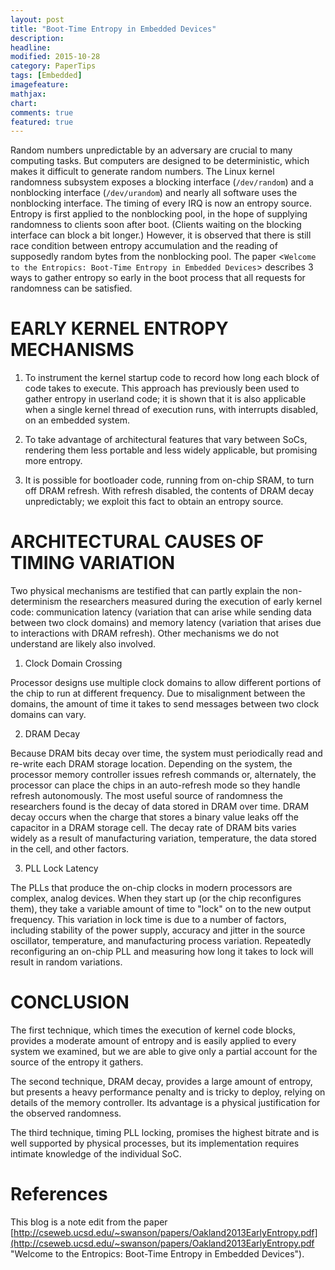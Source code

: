 ```yaml
---
layout: post
title: "Boot-Time Entropy in Embedded Devices"
description:
headline:
modified: 2015-10-28
category: PaperTips
tags: [Embedded]
imagefeature:
mathjax:
chart:
comments: true
featured: true
---
```


Random numbers unpredictable by an adversary are crucial to many computing tasks. But computers are designed to be deterministic, which makes it difficult to generate random numbers. The Linux kernel randomness subsystem exposes a blocking interface (`/dev/random`) and a nonblocking interface (`/dev/urandom`) and nearly all software uses the nonblocking interface. The timing of every IRQ is now an entropy source. Entropy is first applied to the nonblocking pool, in the hope of supplying randomness to clients soon after boot. (Clients waiting on the blocking interface can block a bit longer.) However, it is observed that there is still race condition between entropy accumulation and the reading of supposedly random bytes from the nonblocking pool. The paper <`Welcome to the Entropics: Boot-Time Entropy in Embedded Devices`> describes 3 ways to gather entropy so early in the boot process that all requests for randomness can be satisfied.

# EARLY KERNEL ENTROPY MECHANISMS


1) To instrument the kernel startup code to record how long each block of code takes to execute. This approach has previously been used to gather entropy in userland code; it is shown that it is also applicable when a single kernel thread of execution runs, with interrupts disabled, on an embedded system.

2) To take advantage of architectural features that vary between SoCs, rendering them less portable and less widely applicable, but promising more entropy.

3) It is possible for bootloader code, running from on-chip SRAM, to turn off DRAM refresh. With refresh disabled, the contents of DRAM decay unpredictably; we exploit this fact to obtain an entropy source.

# ARCHITECTURAL CAUSES OF TIMING VARIATION

Two physical mechanisms are testified that can partly explain the non-determinism the researchers measured during
the execution of early kernel code: communication latency (variation that can arise while sending data between two
clock domains) and memory latency (variation that arises due to interactions with DRAM refresh). Other mechanisms we do not understand are likely also involved.

1) Clock Domain Crossing

Processor designs use multiple clock domains to allow different portions of the chip to run at different frequency. Due to misalignment between the domains, the amount of time it takes to send messages between two clock domains can vary.

2) DRAM Decay

Because DRAM bits decay over time, the system must periodically read and re-write each DRAM storage location. Depending on the system, the processor memory controller issues refresh commands or, alternately, the processor can place the chips in an auto-refresh mode so they handle refresh autonomously. The most useful source of randomness the researchers found is the decay of data stored in DRAM over time. DRAM decay occurs when the charge that stores a binary value leaks off the capacitor in a DRAM storage cell. The decay rate of DRAM bits varies widely as a result of manufacturing variation, temperature, the data stored in the cell, and other factors.

3) PLL Lock Latency

The PLLs that produce the on-chip clocks in modern processors are complex, analog devices. When they start up (or the chip reconfigures them), they take a variable amount of time to "lock" on to the new output frequency. This variation in lock time is due to a number of factors, including stability of the power supply, accuracy and jitter in the source oscillator, temperature, and manufacturing process variation. Repeatedly reconfiguring an on-chip PLL and measuring how long it takes to lock will result in random variations.

# CONCLUSION


The first technique, which times the execution of kernel code blocks, provides a moderate amount of entropy and is
easily applied to every system we examined, but we are able to give only a partial account for the source of the entropy it gathers.

The second technique, DRAM decay, provides a large amount of entropy, but presents a heavy performance penalty and is tricky to deploy, relying on details of the memory controller. Its advantage is a physical justification for the
observed randomness.

The third technique, timing PLL locking, promises the highest bitrate and is well supported by physical processes, but its implementation requires intimate knowledge of the individual SoC.

# References

This blog is a note edit from the paper [http://cseweb.ucsd.edu/~swanson/papers/Oakland2013EarlyEntropy.pdf](http://cseweb.ucsd.edu/~swanson/papers/Oakland2013EarlyEntropy.pdf "Welcome to the Entropics: Boot-Time Entropy in Embedded Devices"). 

